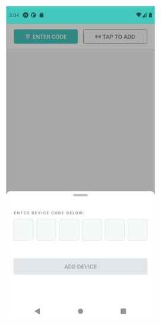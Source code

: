 
<img src="https://github.com/medibound/mbapp/blob/main/Screenshot_1624302281.png?raw=true" alt="drawing" width="400"/>
